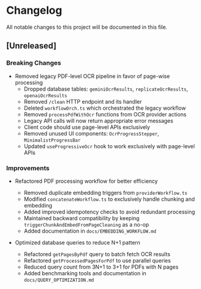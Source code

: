 # Changelog

All notable changes to this project will be documented in this file.

## [Unreleased]

### Breaking Changes

- Removed legacy PDF-level OCR pipeline in favor of page-wise processing
  - Dropped database tables: `geminiOcrResults`, `replicateOcrResults`, `openaiOcrResults`
  - Removed `/clean` HTTP endpoint and its handler
  - Deleted `workflowOrch.ts` which orchestrated the legacy workflow
  - Removed `processPdfWithOcr` functions from OCR provider actions
  - Legacy API calls will now return appropriate error messages
  - Client code should use page-level APIs exclusively
  - Removed unused UI components: `OcrProgressStepper`, `MinimalistProgressBar`
  - Updated `useProgressiveOcr` hook to work exclusively with page-level APIs

### Improvements

- Refactored PDF processing workflow for better efficiency
  - Removed duplicate embedding triggers from `providerWorkflow.ts`
  - Modified `concatenateWorkflow.ts` to exclusively handle chunking and embedding
  - Added improved idempotency checks to avoid redundant processing
  - Maintained backward compatibility by keeping `triggerChunkAndEmbedFromPageCleaning` as a no-op
  - Added documentation in `docs/EMBEDDING_WORKFLOW.md`

- Optimized database queries to reduce N+1 pattern
  - Refactored `getPagesByPdf` query to batch fetch OCR results
  - Refactored `getProcessedPagesForPdf` to use parallel queries
  - Reduced query count from 3N+1 to 3+1 for PDFs with N pages
  - Added benchmarking tools and documentation in `docs/QUERY_OPTIMIZATION.md`